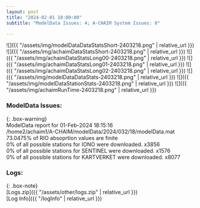 ```yaml
---
layout: post
title: "2024-02-01 18:00:00"
subtitle: "ModelData Issues: 4; A-CHAIM System Issues: 0"

---
```


![]({{ "/assets/img/modelDataDataStatsShort-2403218.png" | relative_url }})
![]({{ "/assets/img/achaimDataStatsShort-2403218.png" | relative_url }})
![]({{ "/assets/img/achaimDataStatsLong00-2403218.png" | relative_url }})
![]({{ "/assets/img/achaimDataStatsLong01-2403218.png" | relative_url }})
![]({{ "/assets/img/achaimDataStatsLong02-2403218.png" | relative_url }})
![]({{ "/assets/img/modelDataDataStats-2403218.png" | relative_url }})
![]({{ "/assets/img/modelDataStationStats-2403218.png" | relative_url }})
![]({{ "/assets/img/achaimRunTime-2403218.png" | relative_url }})


### ModelData Issues:  
  
{: .box-warning}  
 ModelData report for 01-Feb-2024 18:15:16   
 /home2/achaim1/A-CHAIM/modelData/2024/032/18/modelData.mat   
 73.0475% of RIO absoprtion values are finite   
 0% of all possible stations for IONO were downloaded. x3856   
 0% of all possible stations for SENTINEL were downloaded. x1576   
 0% of all possible stations for KARTVERKET were downloaded. x8077   
  


### Logs:  
  
{: .box-note}  
[Logs.zip]({{ "/assets/other/logs.zip" | relative_url }})  
[Log Info]({{ "/logInfo" | relative_url }})  

